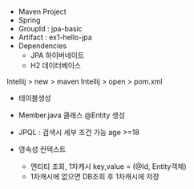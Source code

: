 



- Maven Project
- Spring
- GroupId : jpa-basic
- Artifact : ex1-hello-jpa
- Dependencies
  - JPA 하이버네이트
  - H2 데이터베이스

Intellij > new > maven
Intellij > open > pom.xml

- 테이블생성
- Member.java 클래스 @Entity 생성


- JPQL : 검색시 세부 조건 가능 age >=18

- 영속성 컨텍스트
  - 엔티티 조회, 1차캐시 key,value = (@Id, Entity객체)
  - 1차캐시에 없으면 DB조회 후 1차캐시에 저장